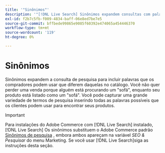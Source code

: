 ```yaml
---
title: '"Sinônimos"'
description: '"[!DNL Live Search] Sinônimos expandem consultas com palavras que diferem das do catálogo."'
exl-id: f2b7c5fb-f009-4834-baff-06e8ed7be7e5
source-git-commit: bffbede99865e9085f60392e474065a454446370
workflow-type: tm+mt
source-wordcount: '119'
ht-degree: 0%

---
```


# Sinônimos

Sinônimos expandem a consulta de pesquisa para incluir palavras que os compradores podem usar que diferem daquelas no catálogo. Você não quer perder uma venda porque alguém está procurando um &quot;sofá&quot;, enquanto seu produto está listado como um &quot;sofá&quot;. Você pode capturar uma grande variedade de termos de pesquisa inserindo todas as palavras possíveis que os clientes podem usar para encontrar seus produtos.

>[!IMPORTANT]
>
>Para instalações do Adobe Commerce com [!DNL Live Search] instalado, [!DNL Live Search] Os sinônimos substituem o Adobe Commerce padrão [Sinônimos de pesquisa](https://docs.magento.com/user-guide/marketing/search-synonyms.html) , embora ambos apareçam na variável *SEO &amp; Pesquisar* do menu Marketing. Se você usar [!DNL Live Search]siga as instruções desta seção.
